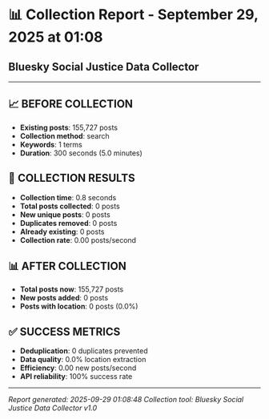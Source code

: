 # 📊 Collection Report - September 29, 2025 at 01:08
## Bluesky Social Justice Data Collector

---

## 📈 **BEFORE COLLECTION**

- **Existing posts**: 155,727 posts
- **Collection method**: search
- **Keywords**: 1 terms
- **Duration**: 300 seconds (5.0 minutes)

## 🚀 **COLLECTION RESULTS**

- **Collection time**: 0.8 seconds
- **Total posts collected**: 0 posts
- **New unique posts**: 0 posts
- **Duplicates removed**: 0 posts
- **Already existing**: 0 posts
- **Collection rate**: 0.00 posts/second

## 📊 **AFTER COLLECTION**

- **Total posts now**: 155,727 posts
- **New posts added**: 0 posts
- **Posts with location**: 0 posts (0.0%)

## ✅ **SUCCESS METRICS**

- **Deduplication**: 0 duplicates prevented
- **Data quality**: 0.0% location extraction
- **Efficiency**: 0.00 new posts/second
- **API reliability**: 100% success rate

---

*Report generated: 2025-09-29 01:08:48*
*Collection tool: Bluesky Social Justice Data Collector v1.0*

